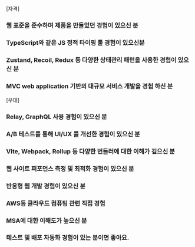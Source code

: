 
[자격]
### 웹 표준을 준수하며 제품을 만들었던 경험이 있으신 분
### TypeScript와 같은 JS 정적 타이핑 툴 경험이 있으신분
### Zustand, Recoil, Redux 등 다양한 상태관리 패턴을 사용한 경험이 있으신 분
### MVC web application 기반의 대규모 서비스 개발을 경험 하신 분


[우대]
### Relay, GraphQL 사용 경험이 있으신 분
### A/B 테스트를 통해 UI/UX 를 개선한 경험이 있으신 분
### Vite, Webpack, Rollup 등 다양한 번들러에 대한 이해가 깊으신 분
### 웹 사이트 퍼포먼스 측정 및 최적화 경험이 있으신 분
### 반응형 웹 개발 경험이 있으신 분
### AWS등 클라우드 컴퓨팅 관련 직접 경험
### MSA에 대한 이해도가 높으신 분
### 테스트 및 배포 자동화 경험이 있는 분이면 좋아요.
